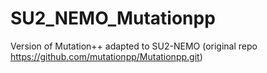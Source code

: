 # SU2_NEMO_Mutationpp
Version of Mutation++ adapted to SU2-NEMO (original repo https://github.com/mutationpp/Mutationpp.git)
